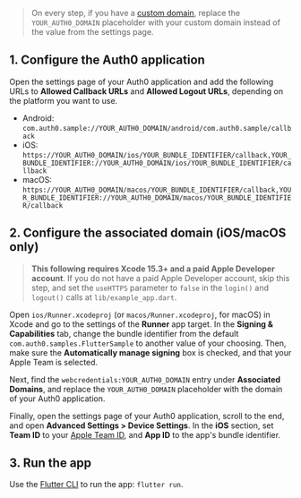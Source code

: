<!-- markdownlint-disable MD041 -->

> On every step, if you have a <a href="https://auth0.com/docs/customize/custom-domains" target="_blank" rel="noreferrer">custom domain</a>, replace the `YOUR_AUTH0_DOMAIN` placeholder with your custom domain instead of the value from the settings page.

## 1. Configure the Auth0 application

Open the settings page of your Auth0 application and add the following URLs to **Allowed Callback URLs** and **Allowed Logout URLs**, depending on the platform you want to use.

- Android: `com.auth0.sample://YOUR_AUTH0_DOMAIN/android/com.auth0.sample/callback`
- iOS: `https://YOUR_AUTH0_DOMAIN/ios/YOUR_BUNDLE_IDENTIFIER/callback,YOUR_BUNDLE_IDENTIFIER://YOUR_AUTH0_DOMAIN/ios/YOUR_BUNDLE_IDENTIFIER/callback`
- macOS: `https://YOUR_AUTH0_DOMAIN/macos/YOUR_BUNDLE_IDENTIFIER/callback,YOUR_BUNDLE_IDENTIFIER://YOUR_AUTH0_DOMAIN/macos/YOUR_BUNDLE_IDENTIFIER/callback`

## 2. Configure the associated domain (iOS/macOS only)

> **This following requires Xcode 15.3+ and a paid Apple Developer account**. If you do not have a paid Apple Developer account, skip this step, and set the `useHTTPS` parameter to `false` in the `login()` and `logout()` calls at `lib/example_app.dart`.

Open `ios/Runner.xcodeproj` (or `macos/Runner.xcodeproj`, for macOS) in Xcode and go to the settings of the **Runner** app target. In the **Signing & Capabilities** tab, change the bundle identifier from the default `com.auth0.samples.FlutterSample` to another value of your choosing. Then, make sure the **Automatically manage signing** box is checked, and that your Apple Team is selected.

Next, find the `webcredentials:YOUR_AUTH0_DOMAIN` entry under **Associated Domains**, and replace the `YOUR_AUTH0_DOMAIN` placeholder with the domain of your Auth0 application.

Finally, open the settings page of your Auth0 application, scroll to the end, and open **Advanced Settings > Device Settings**. In the **iOS** section, set **Team ID** to your <a href="https://developer.apple.com/help/account/manage-your-team/locate-your-team-id/" target="_blank" rel="noreferrer">Apple Team ID</a>, and **App ID** to the app's bundle identifier.

## 3. Run the app

Use the <a href="https://docs.flutter.dev/reference/flutter-cli" target="_blank" rel="noreferrer">Flutter CLI</a> to run the app: `flutter run`.

